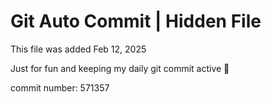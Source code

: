 # Git Auto Commit | Hidden File

This file was added Feb 12, 2025

Just for fun and keeping my daily git commit active 🤪

commit number: 571357
